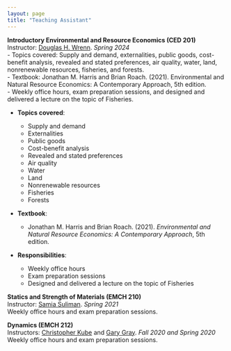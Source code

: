 ```yaml
---
layout: page
title: "Teaching Assistant"
---
```


**Introductory Environmental and Resource Economics (CED 201)**     
Instructor: [Douglas H. Wrenn](https://aese.psu.edu/directory/dhw121). *Spring 2024*  
    - Topics covered: Supply and demand, externalities, public goods, cost-benefit analysis, revealed and stated                   preferences, air quality, water, land, nonrenewable resources, fisheries, and forests.  
    - Textbook: Jonathan M. Harris and Brian Roach. (2021). Environmental and Natural Resource Economics: A Contemporary           Approach, 5th edition.  
    - Weekly office hours, exam preparation sessions, and designed and delivered a lecture on the topic of Fisheries.
- **Topics covered**:
  - Supply and demand
  - Externalities
  - Public goods
  - Cost-benefit analysis
  - Revealed and stated preferences
  - Air quality
  - Water
  - Land
  - Nonrenewable resources
  - Fisheries
  - Forests

- **Textbook**:
  - Jonathan M. Harris and Brian Roach. (2021). *Environmental and Natural Resource Economics: A Contemporary Approach*, 5th edition.

- **Responsibilities**:
  - Weekly office hours
  - Exam preparation sessions
  - Designed and delivered a lecture on the topic of Fisheries

**Statics and Strength of Materials (EMCH 210)**     
Instructor: [Samia Suliman](https://www.esm.psu.edu/department/directory-detail-g.aspx?q=SAS178). *Spring 2021*     
Weekly office hours and exam preparation sessions.

**Dynamics (EMCH 212)**   
Instructors: [Christopher Kube](https://www.esm.psu.edu/department/directory-detail-g.aspx?q=cmk6284) and [Gary Gray](https://www.esm.psu.edu/department/directory-detail-g.aspx?q=GLG6). *Fall 2020 and Spring 2020*  
Weekly office hours and exam preparation sessions.
